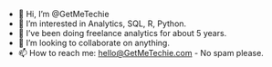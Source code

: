 - 👋 Hi, I’m @GetMeTechie
- 👀 I’m interested in Analytics, SQL, R, Python.
- 🌱 I’ve been doing freelance analytics for about 5 years.
- 💞️ I’m looking to collaborate on anything.
- 📫 How to reach me: hello@GetMeTechie.com - No spam please.

<!---
GetMeTechy/GetMeTechy is a ✨ special ✨ repository because its `README.md` (this file) appears on your GitHub profile.
You can click the Preview link to take a look at your changes.
--->
